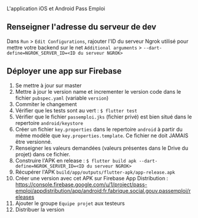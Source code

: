 L'application iOS et Android Pass Emploi

## Renseigner l'adresse du serveur de dev
Dans `Run` > `Edit Configurations`, rajouter l'ID du serveur Ngrok utilisé pour mettre votre backend 
sur le net `Additional arguments` > `--dart-define=NGROK_SERVER_ID=<ID du serveur NGROK>`


## Déployer une app sur Firebase
1. Se mettre à jour sur master
2. Mettre à jour le version name et incrementer le version code dans le fichier `pubspec.yaml` (variable `version`)
3. Commiter le changement 
4. Vérifier que les tests sont au vert : `$ flutter test`
5. Vérifier que le fichier `passemploi.jks` (fichier privé) est bien situé dans le repertoire `android/keystore` 
6. Créer un fichier `key.properties` dans le repertoire `android` à partir du même modèle que `key.properties.template`. Ce fichier ne doit JAMAIS être versionné.
7. Renseigner les valeurs demandées (valeurs présentes dans le Drive du projet) dans ce fichier.
8. Construire l'APK en release : `$ flutter build apk --dart-define=NGROK_SERVER_ID=<ID du serveur NGROK>`
9. Récupérer l'APK `build/app/outputs/flutter-apk/app-release.apk` 
8. Créer une version avec cet APK sur Firebase App Distribution : https://console.firebase.google.com/u/1/project/pass-emploi/appdistribution/app/android:fr.fabrique.social.gouv.passemploi/releases
9. Ajouter le groupe `Equipe projet` aux testeurs
10. Distribuer la version 
